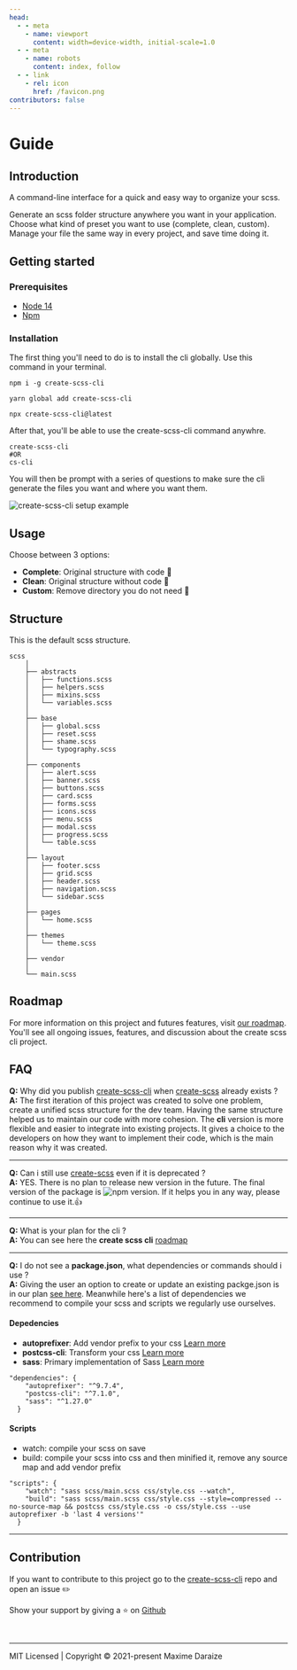 ```yaml
---
head:
  - - meta
    - name: viewport
      content: width=device-width, initial-scale=1.0
  - - meta
    - name: robots
      content: index, follow
  - - link
    - rel: icon
      href: /favicon.png
contributors: false
---
```

<style>
:root {
  scroll-behavior: smooth;
  --c-text-accent: #0466c8;
}

.back-to-top {
--back-to-top-color: #0466c8 !important;
  --back-to-top-color-hover: #0466c8 !important; 
}
</style>

# Guide

## Introduction

A command-line interface for a quick and easy way to organize your scss.

Generate an scss folder structure anywhere you want in your application. Choose what kind of preset you want to use (complete, clean, custom). Manage your file the same way in every project, and save time doing it.


## Getting started

### Prerequisites

- [Node 14](https://nodejs.org/en/)
- [Npm](https://www.npmjs.com)

### Installation

The first thing you'll need to do is to install the cli globally. Use this command in your terminal.

<CodeGroup>
  <CodeGroupItem title="NPM" active>

```sh:no-line-numbers
npm i -g create-scss-cli
```

  </CodeGroupItem>

  <CodeGroupItem title="YARN">

```sh:no-line-numbers
yarn global add create-scss-cli
```

  </CodeGroupItem>

  <CodeGroupItem title="NPX">

```sh:no-line-numbers
npx create-scss-cli@latest
```

  </CodeGroupItem>
</CodeGroup>

After that, you'll be able to use the create-scss-cli command anywhre.

```sh:no-line-numbers
create-scss-cli
#OR
cs-cli
```

You will then be prompt with a series of questions to make sure the cli generate the files you want and where you want them.

<img src="https://res.cloudinary.com/mdaraize/image/upload/v1632598329/create-scss-cli/carbon-cli_dvcu4y.png" alt="create-scss-cli setup example">

## Usage

Choose between 3 options:

- **Complete**: Original structure with code 💫
- **Clean**: Original structure without code 📂
- **Custom**: Remove directory you do not need 🎯

## Structure

This is the default scss structure.

```sh:no-line-numbers
scss
    │
    ├── abstracts
    │   ├── functions.scss
    │   ├── helpers.scss
    │   ├── mixins.scss
    │   └── variables.scss
    │
    ├── base
    │   ├── global.scss
    │   ├── reset.scss
    │   ├── shame.scss
    │   └── typography.scss
    │
    ├── components
    │   ├── alert.scss
    │   ├── banner.scss
    │   ├── buttons.scss
    │   ├── card.scss
    │   ├── forms.scss
    │   ├── icons.scss
    │   ├── menu.scss
    │   ├── modal.scss
    │   ├── progress.scss
    │   └── table.scss
    │
    ├── layout
    │   ├── footer.scss
    │   ├── grid.scss
    │   ├── header.scss
    │   ├── navigation.scss
    │   └── sidebar.scss
    │
    ├── pages
    │   └── home.scss
    │
    ├── themes
    │   └── theme.scss
    │
    ├── vendor
    │
    └── main.scss

```

## Roadmap

For more information on this project and futures features, visit [our roadmap](https://github.com/maximedaraize/create-scss-cli/projects/1). You'll see all ongoing issues, features, and discussion about the create scss cli project.

## FAQ

**Q:** Why did you publish [create-scss-cli](https://www.npmjs.com/package/create-scss-cli) when [create-scss](https://www.npmjs.com/package/create-scss) already exists ?<br>
**A:** The first iteration of this project was created to solve one problem, create a unified scss structure for the dev team. Having the same structure helped us to maintain our code with more cohesion. The **cli** version is more flexible and easier to integrate into existing projects. It gives a choice to the developers on how they want to implement their code, which is the main reason why it was created.

<hr>

**Q:** Can i still use [create-scss](https://www.npmjs.com/package/create-scss) even if it is deprecated ?<br>
**A:** YES. There is no plan to release new version in the future. The final version of the package is ![npm version](https://img.shields.io/npm/v/create-scss). If it helps you in any way, please continue to use it.👍

<hr>

**Q:** What is your plan for the cli ?<br>
**A:** You can see here the **create scss cli** [roadmap](https://github.com/maximedaraize/create-scss-cli/projects/1)

<hr>

**Q:** I do not see a **package.json**, what dependencies or commands should i use ?<br>
**A:** Giving the user an option to create or update an existing packge.json is in our plan [see here](https://github.com/maximedaraize/create-scss-cli/issues/2). Meanwhile here's a list of dependencies we recommend to compile your scss and scripts we regularly use ourselves.
#### Depedencies

- **autoprefixer**: Add vendor prefix to your css [Learn more](https://github.com/postcss/autoprefixer)
- **postcss-cli**: Transform your css [Learn more](https://postcss.org)
- **sass**: Primary implementation of Sass [Learn more](https://sass-lang.com/dart-sass)

```json:no-line-numbers
"dependencies": {
    "autoprefixer": "^9.7.4",
    "postcss-cli": "^7.1.0",
    "sass": "^1.27.0"
  }
```

#### Scripts

- watch: compile your scss on save
- build: compile your scss into css and then minified it, remove any source map and add vendor prefix

```json:no-line-numbers
"scripts": {
    "watch": "sass scss/main.scss css/style.css --watch",
    "build": "sass scss/main.scss css/style.css --style=compressed --no-source-map && postcss css/style.css -o css/style.css --use autoprefixer -b 'last 4 versions'"
  }
```
<hr>

## Contribution

If you want to contribute to this project go to the [create-scss-cli](https://github.com/maximedaraize/create-scss-cli/issues) repo and open an issue ✏️

Show your support by giving a ⭐️ on [Github](https://github.com/maximedaraize/create-scss-cli)

<br>
<hr>
<div class="footer">MIT Licensed | Copyright © 2021-present Maxime Daraize</div>
